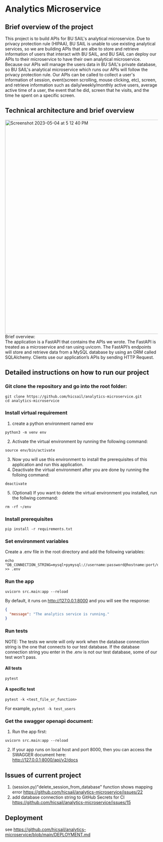 # Analytics Microservice

## Brief overview of the project
This project is to build APIs for BU SAIL's analytical microservice. Due to privacy protection rule (HIPAA), BU SAIL is unable to use existing analytical services, so we are building APIs that are albe to store and retrieve information of users that interact with BU SAIL, and BU SAIL can deploy our APIs to their microservice to have their own analytical microservice. Because our APIs will manage the users data in BU SAIL's private database, so BU SAIL's  analytical microservice which runs our APIs will follow the privacy protection rule. Our APIs can be called to collect a user's information of session, event(screen scrolling, mouse clicking, etc), screen, and retrieve information such as daily/weekly/monthly active users, average active time of a user, the event that he did, screen that he visits, and the time he spent on a specific screen.

## Technical architecture and brief overview
<img width="705" alt="Screenshot 2023-05-04 at 5 12 40 PM" src="https://user-images.githubusercontent.com/36748450/236333635-cd2c5002-2f09-4cce-a564-91132b1fef0c.png">   
Brief overview:   <br>     
The application is a FastAPI that contains the APIs we wrote. The FastAPI is treated as a microservice and ran using uvicorn. The FastAPI’s endpoints will store and retrieve data from a MySQL database by using an ORM called SQLAlchemy. Clients use our application’s APIs by sending HTTP Request.


## Detailed instructions on how to run our project

### Git clone the repository and go into the root folder:
```shell
git clone https://github.com/hicsail/analytics-microservice.git
cd analytics-microservice
```

### Install virtual requirement
1. create a python environment named env  
```shell
python3 -m venv env
```
2. Activate the virtual environment by running the following command:
```shell
source env/bin/activate
```
3. Now you will use this environment to install the prerequisites of this application and run this application.
4. Deactivate the virtual environment after you are done by running the folloing command:
```shell
deactivate
```
5. (Optional) If you want to delete the virtual environment you installed, run the follwing command:
```shell
rm -rf ~/env
```

### Install prerequisites

```shell
pip install -r requirements.txt
```
### Set environment variables

Create a .env file in the root directory and add the following variables:

```shell
echo "DB_CONNECTION_STRING=mysql+pymysql://username:password@hostname:port/database_name" >> .env
```

### Run the app

```shell
uvicorn src.main:app --reload
```

By default, it runs on http://127.0.0.1:8000 and you will see the response:

```json
{
  "message": "The analytics service is running."
}
```

### Run tests
NOTE: The tests we wrote will only work when the database connection string is the one that connects to our test database. If the database connection string you enter in the .env is not our test database, some of our test won't pass. 
#### All tests

```shell
pytest
```

#### A specific test

```shell
pytest -k <test_file_or_function>
```
For example, `pytest -k test_users`


### Get the swagger openapi document:
1. Run the app first:
```shell
uvicorn src.main:app --reload
```

2. If your app runs on local host and port 8000, then you can access the SWAGGER document here:  <br>
http://127.0.0.1:8000/api/v2/docs


## Issues of current project
1. (session.py)"delete_session_from_database" function shows mapping error https://github.com/hicsail/analytics-microservice/issues/22
2. add database connection string to GitHub Secrets for CI https://github.com/hicsail/analytics-microservice/issues/15


## Deployment
see https://github.com/hicsail/analytics-microservice/blob/main/DEPLOYMENT.md



